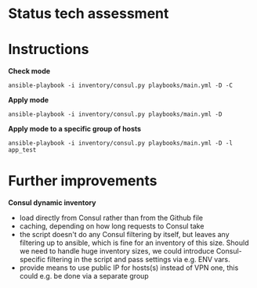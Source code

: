 Status tech assessment
======================

# Instructions

**Check mode**

`ansible-playbook -i inventory/consul.py playbooks/main.yml -D -C`

**Apply mode**

`ansible-playbook -i inventory/consul.py playbooks/main.yml -D`

**Apply mode to a specific group of hosts**

`ansible-playbook -i inventory/consul.py playbooks/main.yml -D -l app_test`

# Further improvements

**Consul dynamic inventory**

- load directly from Consul rather than from the Github file
- caching, depending on how long requests to Consul take
- the script doesn't do any Consul filtering by itself, but leaves any filtering up to ansible, which is fine for
  an inventory of this size. Should we need to handle huge inventory sizes, we could introduce Consul-specific filtering in the script and pass settings via e.g. ENV vars.
- provide means to use public IP for hosts(s) instead of VPN one, this could e.g. be done via a separate group
